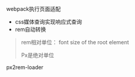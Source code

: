 webpack执行页面适配



- css媒体查询实现响应式查询
- rem自动转换

> rem相对单位： font size of the root element
>
> Px是绝对单位

px2rem-loader